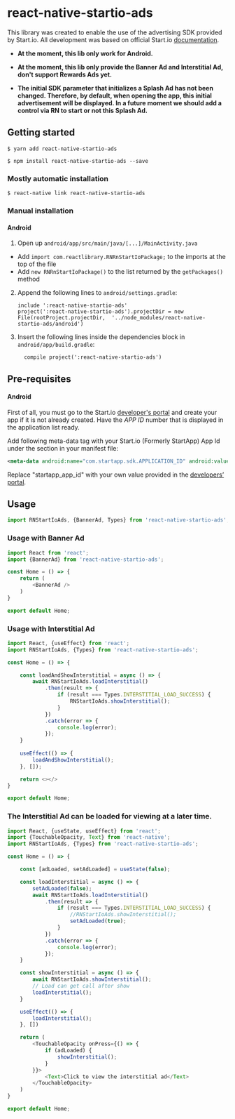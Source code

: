 # react-native-startio-ads

This library was created to enable the use of the advertising SDK provided by Start.io.
All development was based on official Start.io [documentation](https://support.start.io/hc/en-us/articles/360014774799-Integration-via-Maven).

* **At the moment, this lib only work for Android.**

* **At the moment, this lib only provide the Banner Ad and Interstitial Ad, don't support Rewards Ads yet.**

* **The initial SDK parameter that initializes a Splash Ad has not been changed. Therefore, by default, when opening the app, this initial advertisement will be displayed. In a future moment we should add a control via RN to start or not this Splash Ad.**

## Getting started

`$ yarn add react-native-startio-ads`

`$ npm install react-native-startio-ads --save`

### Mostly automatic installation

`$ react-native link react-native-startio-ads`

### Manual installation

#### Android

1. Open up `android/app/src/main/java/[...]/MainActivity.java`
  - Add `import com.reactlibrary.RNRnStartIoPackage;` to the imports at the top of the file
  - Add `new RNRnStartIoPackage()` to the list returned by the `getPackages()` method
2. Append the following lines to `android/settings.gradle`:
  	```
  	include ':react-native-startio-ads'
  	project(':react-native-startio-ads').projectDir = new File(rootProject.projectDir, 	'../node_modules/react-native-startio-ads/android')
  	```
3. Insert the following lines inside the dependencies block in `android/app/build.gradle`:
  	```
      compile project(':react-native-startio-ads')
  	```


## Pre-requisites

#### Android

First of all, you must go to the Start.io [developer's portal](https://portal.start.io/#/signin) and create your app if it is not already created. Have the *APP ID* number that is displayed in the application list ready.

Add following meta-data tag with your Start.io (Formerly StartApp) App Id under the <application> section in your manifest file:

```xml
<meta-data android:name="com.startapp.sdk.APPLICATION_ID" android:value="startapp_app_id" />
```

Replace "startapp_app_id" with your own value provided in the [developers’ portal](https://portal.start.io/#/signin).

## Usage
```javascript
import RNStartIoAds, {BannerAd, Types} from 'react-native-startio-ads';
```

### Usage with Banner Ad
```javascript
import React from 'react';
import {BannerAd} from 'react-native-startio-ads';

const Home = () => {
	return (
		<BannerAd />
	)
}

export default Home;
```

### Usage with Interstitial Ad
```javascript
import React, {useEffect} from 'react';
import RNStartIoAds, {Types} from 'react-native-startio-ads';

const Home = () => {

	const loadAndShowInterstitial = async () => {
		await RNStartIoAds.loadInterstitial()
			.then(result => {
				if (result === Types.INTERSTITIAL_LOAD_SUCCESS) {
					RNStartIoAds.showInterstitial();
				}
			})
			.catch(error => {
				console.log(error);
			});
	}
	
	useEffect(() => {
		loadAndShowInterstitial();
	}, []);

	return <></>
}

export default Home;
```

### The Interstitial Ad can be loaded for viewing at a later time.
```javascript
import React, {useState, useEffect} from 'react';
import {TouchableOpacity, Text} from 'react-native';
import RNStartIoAds, {Types} from 'react-native-startio-ads';

const Home = () => {

	const [adLoaded, setAdLoaded] = useState(false);

	const loadInterstitial = async () => {
		setAdLoaded(false);
		await RNStartIoAds.loadInterstitial()
			.then(result => {
				if (result === Types.INTERSTITIAL_LOAD_SUCCESS) {
					//RNStartIoAds.showInterstitial();
					setAdLoaded(true);
				}
			})
			.catch(error => {
				console.log(error);
			});
	}

	const showInterstitial = async () => {
		await RNStartIoAds.showInterstitial();
		// Load can get call after show
		loadInterstitial();
	}

	useEffect(() => {
		loadInterstitial();
	}, [])

	return (
		<TouchableOpacity onPress={() => {
			if (adLoaded) {
				showInterstitial();
			}
		}}>
			<Text>Click to view the interstitial ad</Text>
		</TouchableOpacity>
	)
}

export default Home;
```

